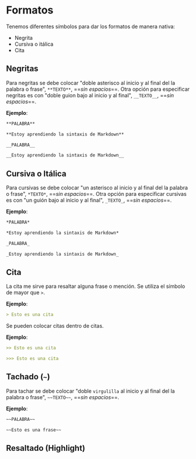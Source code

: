 # Formatos

Tenemos diferentes símbolos para dar los formatos de manera nativa:

- Negrita
- Cursiva o itálica
- Cita

## Negritas

Para negritas se debe colocar "doble asterisco al inicio y al final del la palabra o frase", `**TEXTO**`, ==*sin espacios*==.
Otra opción para especificar negritas es con "doble guion bajo al inicio y al final", `__TEXTO__`, ==*sin espacios*==.

**Ejemplo**:

```markdown
**PALABRA**

**Estoy aprendiendo la sintaxis de Markdown**

__PALABRA__

__Estoy aprendiendo la sintaxis de Markdown__
```
## Cursiva o Itálica

Para cursivas se debe colocar "un asterisco al inicio y al final del la palabra o frase", `*TEXTO*`, ==*sin espacios*==.
Otra opción para especificar cursivas es con "un guión bajo al inicio y al final", `_TEXTO_`, ==*sin espacios*==.

**Ejemplo**:

```markdown
*PALABRA*

*Estoy aprendiendo la sintaxis de Markdown*

_PALABRA_

_Estoy aprendiendo la sintaxis de Markdown_
```

## Cita

La cita me sirve para resaltar alguna frase o mención. 
Se utiliza el símbolo de mayor que `>`.

**Ejemplo**:

```markdown
> Esto es una cita
```

Se pueden colocar citas dentro de citas.

**Ejemplo**:

```markdown
>> Esto es una cita

>>> Esto es una cita
```

## Tachado (`~`)

Para tachar se debe colocar "doble `virgulilla` al inicio y al final del la palabra o frase", `~~TEXTO~~`, ==*sin espacios*==.

**Ejemplo**:

```markdown
~~PALABRA~~

~~Esto es una frase~~
```

## Resaltado (Highlight)